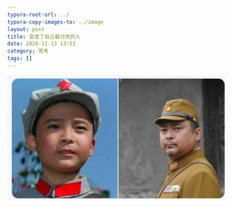 ```yaml
---
typora-root-url: ../
typora-copy-images-to: ../image
layout: post
title: 变成了自己最讨厌的人
date: 2020-11-13 13:53
category: 思考
tags: []
---
```




![image-20201113135335640](/image/image-20201113135335640.png)

